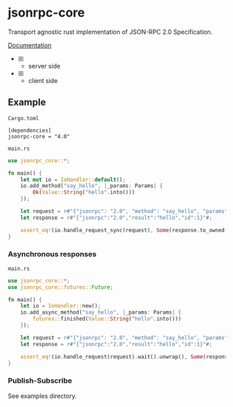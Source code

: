 # jsonrpc-core
Transport agnostic rust implementation of JSON-RPC 2.0 Specification.

[Documentation](http://paritytech.github.io/jsonrpc/jsonrpc_core/index.html)

- [x] - server side
- [x] - client side

## Example

`Cargo.toml`


```
[dependencies]
jsonrpc-core = "4.0"
```

`main.rs`

```rust
use jsonrpc_core::*;

fn main() {
	let mut io = IoHandler::default();
	io.add_method("say_hello", |_params: Params| {
		Ok(Value::String("hello".into()))
	});

	let request = r#"{"jsonrpc": "2.0", "method": "say_hello", "params": [42, 23], "id": 1}"#;
	let response = r#"{"jsonrpc":"2.0","result":"hello","id":1}"#;

	assert_eq!(io.handle_request_sync(request), Some(response.to_owned()));
}
```

### Asynchronous responses

`main.rs`

```rust
use jsonrpc_core::*;
use jsonrpc_core::futures::Future;

fn main() {
	let io = IoHandler::new();
	io.add_async_method("say_hello", |_params: Params| {
		futures::finished(Value::String("hello".into()))
	});

	let request = r#"{"jsonrpc": "2.0", "method": "say_hello", "params": [42, 23], "id": 1}"#;
	let response = r#"{"jsonrpc":"2.0","result":"hello","id":1}"#;

	assert_eq!(io.handle_request(request).wait().unwrap(), Some(response.to_owned()));
}
```

### Publish-Subscribe
See examples directory.
